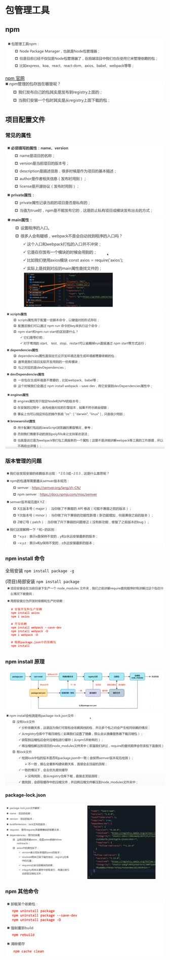 # 包管理工具
## npm
![图片](../.vuepress/public/images/npm1.png)

[npm 官网](http://www.npmjs.com/)
![图片](../.vuepress/public/images/npm2.png)
## 项目配置文件
### 常见的属性
![图片](../.vuepress/public/images/npm3.png)
![图片](../.vuepress/public/images/npm5.png)
![图片](../.vuepress/public/images/npm6.png)
![图片](../.vuepress/public/images/npm7.png)
### 版本管理的问题
![图片](../.vuepress/public/images/banben1.png)
### npm install 命令
全局安装 `npm install package -g`

(项目)局部安装 `npm install package`
![图片](../.vuepress/public/images/az1.png)
### npm install 原理
![图片](../.vuepress/public/images/npm8.png)
![图片](../.vuepress/public/images/npm9.png)

#### package-lock.json
![图片](../.vuepress/public/images/lock1.png)
### npm 其他命令
![图片](../.vuepress/public/images/qtqt1.png)

